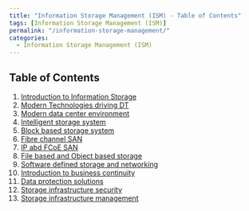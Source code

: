 ```yaml
---
title: "Information Storage Management (ISM) - Table of Contents"
tags: [Information Storage Management (ISM)]
permalink: "/information-storage-management/"
categories:
  - Information Storage Management (ISM)
---
```



## Table of Contents
1.  [Introduction to Information Storage](link)
2.	[Modern Technologies driving DT]()
3.	[Modern data center environment]()
4.	[Intelligent storage system]()
5.	[Block based storage system]()
6.	[Fibre channel SAN]()
7.	[IP abd FCoE SAN]()
8.	[File based and Object based storage]()
9.	[Software defined storage and networking]()
10.	[Introduction to business continuity]()
11.	[Data protection solutions]()
12.	[Storage infrastructure security]()
13.	[Storage infrastructure management]()

